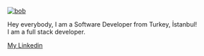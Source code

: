 
[![bob](https://media.giphy.com/media/4BnnmOr00GGsw/giphy-downsized-large.gif "bob")](https://media.giphy.com/media/4BnnmOr00GGsw/giphy-downsized-large.gif "bob")

Hey everybody, I am a Software Developer from Turkey, İstanbul! 
<br />
I am a full stack developer.

[My Linkedin](https://www.linkedin.com/in/erhan-a%C5%9F%C4%B1k-8a8875206 "My Linkedin") 
